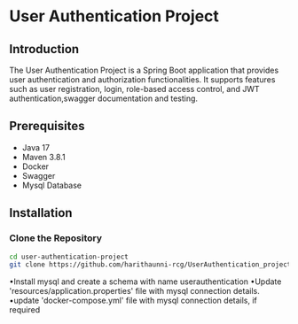 # User Authentication Project

## Introduction
The User Authentication Project is a Spring Boot application that provides user authentication and authorization functionalities. It supports features such as user registration, login, role-based access control, and JWT authentication,swagger documentation and testing.

## Prerequisites
- Java 17
- Maven 3.8.1
- Docker 
- Swagger
- Mysql Database

## Installation

### Clone the Repository
```sh
cd user-authentication-project
git clone https://github.com/harithaunni-rcg/UserAuthentication_project.git

```
•Install mysql and create a schema with name userauthentication
•Update 'resources/application.properties' file with mysql connection details.
•update 'docker-compose.yml' file with mysql connection details, if required
